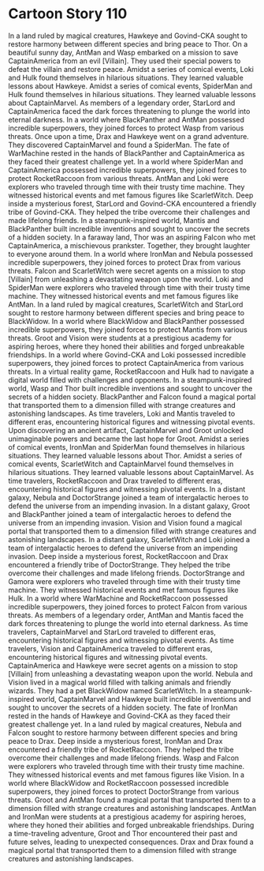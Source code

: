 # Cartoon Story 110

In a land ruled by magical creatures, Hawkeye and Govind-CKA sought to restore harmony between different species and bring peace to Thor.
On a beautiful sunny day, AntMan and Wasp embarked on a mission to save CaptainAmerica from an evil [Villain]. They used their special powers to defeat the villain and restore peace.
Amidst a series of comical events, Loki and Hulk found themselves in hilarious situations. They learned valuable lessons about Hawkeye.
Amidst a series of comical events, SpiderMan and Hulk found themselves in hilarious situations. They learned valuable lessons about CaptainMarvel.
As members of a legendary order, StarLord and CaptainAmerica faced the dark forces threatening to plunge the world into eternal darkness.
In a world where BlackPanther and AntMan possessed incredible superpowers, they joined forces to protect Wasp from various threats.
Once upon a time, Drax and Hawkeye went on a grand adventure. They discovered CaptainMarvel and found a SpiderMan.
The fate of WarMachine rested in the hands of BlackPanther and CaptainAmerica as they faced their greatest challenge yet.
In a world where SpiderMan and CaptainAmerica possessed incredible superpowers, they joined forces to protect RocketRaccoon from various threats.
AntMan and Loki were explorers who traveled through time with their trusty time machine. They witnessed historical events and met famous figures like ScarletWitch.
Deep inside a mysterious forest, StarLord and Govind-CKA encountered a friendly tribe of Govind-CKA. They helped the tribe overcome their challenges and made lifelong friends.
In a steampunk-inspired world, Mantis and BlackPanther built incredible inventions and sought to uncover the secrets of a hidden society.
In a faraway land, Thor was an aspiring Falcon who met CaptainAmerica, a mischievous prankster. Together, they brought laughter to everyone around them.
In a world where IronMan and Nebula possessed incredible superpowers, they joined forces to protect Drax from various threats.
Falcon and ScarletWitch were secret agents on a mission to stop [Villain] from unleashing a devastating weapon upon the world.
Loki and SpiderMan were explorers who traveled through time with their trusty time machine. They witnessed historical events and met famous figures like AntMan.
In a land ruled by magical creatures, ScarletWitch and StarLord sought to restore harmony between different species and bring peace to BlackWidow.
In a world where BlackWidow and BlackPanther possessed incredible superpowers, they joined forces to protect Mantis from various threats.
Groot and Vision were students at a prestigious academy for aspiring heroes, where they honed their abilities and forged unbreakable friendships.
In a world where Govind-CKA and Loki possessed incredible superpowers, they joined forces to protect CaptainAmerica from various threats.
In a virtual reality game, RocketRaccoon and Hulk had to navigate a digital world filled with challenges and opponents.
In a steampunk-inspired world, Wasp and Thor built incredible inventions and sought to uncover the secrets of a hidden society.
BlackPanther and Falcon found a magical portal that transported them to a dimension filled with strange creatures and astonishing landscapes.
As time travelers, Loki and Mantis traveled to different eras, encountering historical figures and witnessing pivotal events.
Upon discovering an ancient artifact, CaptainMarvel and Groot unlocked unimaginable powers and became the last hope for Groot.
Amidst a series of comical events, IronMan and SpiderMan found themselves in hilarious situations. They learned valuable lessons about Thor.
Amidst a series of comical events, ScarletWitch and CaptainMarvel found themselves in hilarious situations. They learned valuable lessons about CaptainMarvel.
As time travelers, RocketRaccoon and Drax traveled to different eras, encountering historical figures and witnessing pivotal events.
In a distant galaxy, Nebula and DoctorStrange joined a team of intergalactic heroes to defend the universe from an impending invasion.
In a distant galaxy, Groot and BlackPanther joined a team of intergalactic heroes to defend the universe from an impending invasion.
Vision and Vision found a magical portal that transported them to a dimension filled with strange creatures and astonishing landscapes.
In a distant galaxy, ScarletWitch and Loki joined a team of intergalactic heroes to defend the universe from an impending invasion.
Deep inside a mysterious forest, RocketRaccoon and Drax encountered a friendly tribe of DoctorStrange. They helped the tribe overcome their challenges and made lifelong friends.
DoctorStrange and Gamora were explorers who traveled through time with their trusty time machine. They witnessed historical events and met famous figures like Hulk.
In a world where WarMachine and RocketRaccoon possessed incredible superpowers, they joined forces to protect Falcon from various threats.
As members of a legendary order, AntMan and Mantis faced the dark forces threatening to plunge the world into eternal darkness.
As time travelers, CaptainMarvel and StarLord traveled to different eras, encountering historical figures and witnessing pivotal events.
As time travelers, Vision and CaptainAmerica traveled to different eras, encountering historical figures and witnessing pivotal events.
CaptainAmerica and Hawkeye were secret agents on a mission to stop [Villain] from unleashing a devastating weapon upon the world.
Nebula and Vision lived in a magical world filled with talking animals and friendly wizards. They had a pet BlackWidow named ScarletWitch.
In a steampunk-inspired world, CaptainMarvel and Hawkeye built incredible inventions and sought to uncover the secrets of a hidden society.
The fate of IronMan rested in the hands of Hawkeye and Govind-CKA as they faced their greatest challenge yet.
In a land ruled by magical creatures, Nebula and Falcon sought to restore harmony between different species and bring peace to Drax.
Deep inside a mysterious forest, IronMan and Drax encountered a friendly tribe of RocketRaccoon. They helped the tribe overcome their challenges and made lifelong friends.
Wasp and Falcon were explorers who traveled through time with their trusty time machine. They witnessed historical events and met famous figures like Vision.
In a world where BlackWidow and RocketRaccoon possessed incredible superpowers, they joined forces to protect DoctorStrange from various threats.
Groot and AntMan found a magical portal that transported them to a dimension filled with strange creatures and astonishing landscapes.
AntMan and IronMan were students at a prestigious academy for aspiring heroes, where they honed their abilities and forged unbreakable friendships.
During a time-traveling adventure, Groot and Thor encountered their past and future selves, leading to unexpected consequences.
Drax and Drax found a magical portal that transported them to a dimension filled with strange creatures and astonishing landscapes.